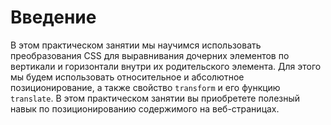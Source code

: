 # Введение

В этом практическом занятии мы научимся использовать преобразования CSS для выравнивания дочерних элементов по вертикали и горизонтали внутри их родительского элемента. Для этого мы будем использовать относительное и абсолютное позиционирование, а также свойство `transform` и его функцию `translate`. В этом практическом занятии вы приобретете полезный навык по позиционированию содержимого на веб-страницах.
